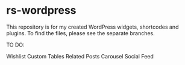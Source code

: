 # rs-wordpress

This repository is for my created WordPress widgets, shortcodes and plugins. To find the files, please see the separate branches. 

TO DO: 

Wishlist 
Custom Tables
Related Posts
Carousel 
Social Feed
